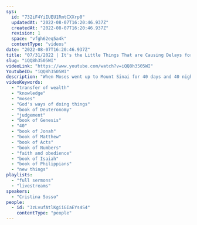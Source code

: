 ```yaml
---
sys:
  id: "732iF4YiIUEU1RmtCXXrp0"
  updatedAt: "2022-08-07T16:20:46.937Z"
  createdAt: "2022-08-07T16:20:46.937Z"
  revision: 1
  space: "vfgh62eq5a4k"
  contentType: "videos"
date: "2022-08-07T16:20:46.937Z"
title: "07/31/2022 | It's the Little Things That are Causing Delays for Christians (Pastor Cristina)"
slug: "iQQ8h3505WI"
videoLink: "https://www.youtube.com/watch?v=iQQ8h3505WI"
YoutubeID: "iQQ8h3505WI"
description: "When Moses went up to Mount Sinai for 40 days and 40 nights he was inundated with the presence of God. During that time God gave Moses detailed instructions concerning the temple, the priesthood, priestly garments, ceremonies, the 10 commandments and much, much more. Everything he needed to govern nation came from God. In the Transfer of Wealth, it must be the same for us. Everything needs to come from God. For many Christians there are numerous little habits, little ways of thinking that are not from God and they corrupt God's instructions. We need to ask God to reveal these things to us. Additionally, Pastor Cris delivers a prophetic instruction to the body of Christ to really pursue him and allow him to make us unlearn the things of the world for next 40 days. If we do that, we will see a dramatic transformation in this nation and in the business sector. This sermon was delivered by Pastor Cristina Sosso at Freedom Fellowship Church International on July 31, 2022."
videoKeywords:
  - "transfer of wealth"
  - "knowledge"
  - "moses"
  - "God's ways of doing things"
  - "book of Deuteronomy"
  - "judgement"
  - "book of Genesis"
  - "40"
  - "book of Jonah"
  - "book of Matthew"
  - "book of Acts"
  - "book of Numbers"
  - "faith and obedience"
  - "book of Isaiah"
  - "book of Philippians"
  - "new things"
playlists:
  - "full sermons"
  - "livestreams"
speakers:
  - "Cristina Sosso"
people:
  - id: "3zLvufAtlKgiiGIaEYs4S4"
    contentType: "people"
---
```

